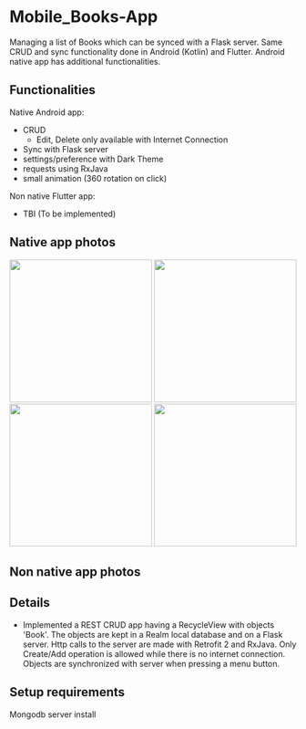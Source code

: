# Mobile_Books-App
Managing a list of Books which can be synced with a Flask server.
Same CRUD and sync functionality done in Android (Kotlin) and Flutter.
Android native app has additional functionalities.

## Functionalities
Native Android app:
* CRUD 
    * Edit, Delete only available with Internet Connection
* Sync with Flask server
* settings/preference with Dark Theme
* requests using RxJava
* small animation (360 rotation on click)

Non native Flutter app:
* TBI (To be implemented) 



## Native app photos
<p float="left">
    <img src="https://i.imgur.com/0qYUPPa.png" width="250"> 
    <img src="https://i.imgur.com/02sEwJ1.png" width="250"> 
    <img src="https://i.imgur.com/1Le4U6p.png" width="250"> 
    <img src="https://i.imgur.com/pjN38Vw.png" width="250"> 
</p>

## Non native app photos


## Details
- Implemented a REST CRUD app having a RecycleView with objects 'Book'. 
The objects are kept in a Realm local database and on a Flask server. 
Http calls to the server are made with Retrofit 2 and RxJava. 
Only Create/Add operation is allowed while there is no internet connection. 
Objects are synchronized with server when pressing a menu button.

## Setup requirements
Mongodb server install


















